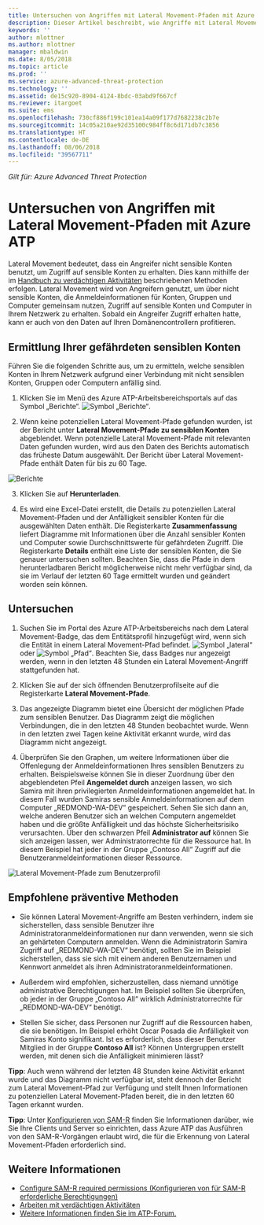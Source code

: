 ```yaml
---
title: Untersuchen von Angriffen mit Lateral Movement-Pfaden mit Azure ATP | Microsoft Dokumentation
description: Dieser Artikel beschreibt, wie Angriffe mit Lateral Movement-Pfaden mit Azure Advanced Threat Protection (ATP) erkannt werden können.
keywords: ''
author: mlottner
ms.author: mlottner
manager: mbaldwin
ms.date: 8/05/2018
ms.topic: article
ms.prod: ''
ms.service: azure-advanced-threat-protection
ms.technology: ''
ms.assetid: de15c920-8904-4124-8bdc-03abd9f667cf
ms.reviewer: itargoet
ms.suite: ems
ms.openlocfilehash: 730cf886f199c101ea14a09f177d7682238c2b7e
ms.sourcegitcommit: 14c05a210ae92d35100c984ff8c6d171db7c3856
ms.translationtype: HT
ms.contentlocale: de-DE
ms.lasthandoff: 08/06/2018
ms.locfileid: "39567711"
---
```

*Gilt für: Azure Advanced Threat Protection*

# <a name="investigating-lateral-movement-paths-with-azure-atp"></a>Untersuchen von Angriffen mit Lateral Movement-Pfaden mit Azure ATP


Lateral Movement bedeutet, dass ein Angreifer nicht sensible Konten benutzt, um Zugriff auf sensible Konten zu erhalten. Dies kann mithilfe der im [Handbuch zu verdächtigen Aktivitäten](suspicious-activity-guide.md) beschriebenen Methoden erfolgen. Lateral Movement wird von Angreifern genutzt, um über nicht sensible Konten, die Anmeldeinformationen für Konten, Gruppen und Computer gemeinsam nutzen, Zugriff auf sensible Konten und Computer in Ihrem Netzwerk zu erhalten. Sobald ein Angreifer Zugriff erhalten hatte, kann er auch von den Daten auf Ihren Domänencontrollern profitieren.


## <a name="discovery-your-at-risk-sensitive-accounts"></a>Ermittlung Ihrer gefährdeten sensiblen Konten

Führen Sie die folgenden Schritte aus, um zu ermitteln, welche sensiblen Konten in Ihrem Netzwerk aufgrund einer Verbindung mit nicht sensiblen Konten, Gruppen oder Computern anfällig sind. 

1. Klicken Sie im Menü des Azure ATP-Arbeitsbereichsportals auf das Symbol „Berichte“. ![Symbol „Berichte“](./media/atp-report-icon.png).

2. Wenn keine potenziellen Lateral Movement-Pfade gefunden wurden, ist der Bericht unter **Lateral Movement-Pfade zu sensiblen Konten** abgeblendet. Wenn potenzielle Lateral Movement-Pfade mit relevanten Daten gefunden wurden, wird aus den Daten des Berichts automatisch das früheste Datum ausgewählt. Der Bericht über Lateral Movement-Pfade enthält Daten für bis zu 60 Tage.

 ![Berichte](./media/reports.png)

3. Klicken Sie auf **Herunterladen**.

4. Es wird eine Excel-Datei erstellt, die Details zu potenziellen Lateral Movement-Pfaden und der Anfälligkeit sensibler Konten für die ausgewählten Daten enthält. Die Registerkarte **Zusammenfassung** liefert Diagramme mit Informationen über die Anzahl sensibler Konten und Computer sowie Durchschnittswerte für gefährdeten Zugriff. Die Registerkarte **Details** enthält eine Liste der sensiblen Konten, die Sie genauer untersuchen sollten. Beachten Sie, dass die Pfade in dem herunterladbaren Bericht möglicherweise nicht mehr verfügbar sind, da sie im Verlauf der letzten 60 Tage ermittelt wurden und geändert worden sein können.


## <a name="investigate"></a>Untersuchen



1. Suchen Sie im Portal des Azure ATP-Arbeitsbereichs nach dem Lateral Movement-Badge, das dem Entitätsprofil hinzugefügt wird, wenn sich die Entität in einem Lateral Movement-Pfad befindet. ![Symbol „lateral“](./media/lateral-movement-icon.png) oder ![Symbol „Pfad“](./media/paths-icon.png). Beachten Sie, dass Badges nur angezeigt werden, wenn in den letzten 48 Stunden ein Lateral Movement-Angriff stattgefunden hat. 

2. Klicken Sie auf der sich öffnenden Benutzerprofilseite auf die Registerkarte **Lateral Movement-Pfade**. 

3. Das angezeigte Diagramm bietet eine Übersicht der möglichen Pfade zum sensiblen Benutzer. Das Diagramm zeigt die möglichen Verbindungen, die in den letzten 48 Stunden beobachtet wurde. Wenn in den letzten zwei Tagen keine Aktivität erkannt wurde, wird das Diagramm nicht angezeigt. 

4. Überprüfen Sie den Graphen, um weitere Informationen über die Offenlegung der Anmeldeinformationen Ihres sensiblen Benutzers zu erhalten. Beispielsweise können Sie in dieser Zuordnung über den abgeblendeten Pfeil **Angemeldet durch** anzeigen lassen, wo sich Samira mit ihren privilegierten Anmeldeinformationen angemeldet hat. In diesem Fall wurden Samiras sensible Anmeldeinformationen auf dem Computer „REDMOND-WA-DEV“ gespeichert. Sehen Sie sich dann an, welche anderen Benutzer sich an welchen Computern angemeldet haben und die größte Anfälligkeit und das höchste Sicherheitsrisiko verursachten. Über den schwarzen Pfeil **Administrator auf** können Sie sich anzeigen lassen, wer Administratorrechte für die Ressource hat. In diesem Beispiel hat jeder in der Gruppe „Contoso All“ Zugriff auf die Benutzeranmeldeinformationen dieser Ressource.  

 ![Lateral Movement-Pfade zum Benutzerprofil](media/user-profile-lateral-movement-paths.png)


## <a name="preventative-best-practices"></a>Empfohlene präventive Methoden

- Sie können Lateral Movement-Angriffe am Besten verhindern, indem sie sicherstellen, dass sensible Benutzer ihre Administratoranmeldeinformationen nur dann verwenden, wenn sie sich an gehärteten Computern anmelden. Wenn die Administratorin Samira Zugriff auf „REDMOND-WA-DEV“ benötigt, sollten Sie im Beispiel sicherstellen, dass sie sich mit einem anderen Benutzernamen und Kennwort anmeldet als ihren Administratoranmeldeinformationen.

- Außerdem wird empfohlen, sicherzustellen, dass niemand unnötige administrative Berechtigungen hat. Im Beispiel sollten Sie überprüfen, ob jeder in der Gruppe „Contoso All“ wirklich Administratorrechte für „REDMOND-WA-DEV“ benötigt.

- Stellen Sie sicher, dass Personen nur Zugriff auf die Ressourcen haben, die sie benötigen. Im Beispiel erhöht Oscar Posada die Anfälligkeit von Samiras Konto signifikant. Ist es erforderlich, dass dieser Benutzer Mitglied in der Gruppe **Contoso All** ist? Können Untergruppen erstellt werden, mit denen sich die Anfälligkeit minimieren lässt?

**Tipp**: Auch wenn während der letzten 48 Stunden keine Aktivität erkannt wurde und das Diagramm nicht verfügbar ist, steht dennoch der Bericht zum Lateral Movement-Pfad zur Verfügung und stellt Ihnen Informationen zu potenziellen Lateral Movement-Pfaden bereit, die in den letzten 60 Tagen erkannt wurden. 

**Tipp**: Unter [Konfigurieren von SAM-R](install-atp-step8-samr.md) finden Sie Informationen darüber, wie Sie Ihre Clients und Server so einrichten, dass Azure ATP das Ausführen von den SAM-R-Vorgängen erlaubt wird, die für die Erkennung von Lateral Movement-Pfaden erforderlich sind.


## <a name="see-also"></a>Weitere Informationen

- [Configure SAM-R required permissions (Konfigurieren von für SAM-R erforderliche Berechtigungen)](install-atp-step8-samr.md)
- [Arbeiten mit verdächtigen Aktivitäten](working-with-suspicious-activities.md)
- [Weitere Informationen finden Sie im ATP-Forum.](https://aka.ms/azureatpcommunity)